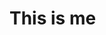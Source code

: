 <style type="text/css">
.introDiv {
    background-image: url('../images/divbg.png');
}
</style>


<div id="introDiv">
  <h1>This is me</h1>  
</div>
